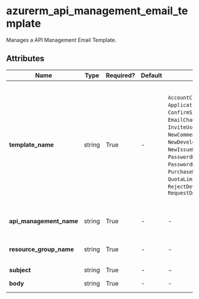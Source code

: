 # azurerm_api_management_email_template

Manages a API Management Email Template.

## Attributes

| Name | Type | Required? | Default  | possible values | Description |
| ---- | ---- | --------- | -------- | ----------- | ----------- |
| **template_name** | string | True | -  |  `AccountClosedDeveloper`, `ApplicationApprovedNotificationMessage`, `ConfirmSignUpIdentityDefault`, `EmailChangeIdentityDefault`, `InviteUserNotificationMessage`, `NewCommentNotificationMessage`, `NewDeveloperNotificationMessage`, `NewIssueNotificationMessage`, `PasswordResetByAdminNotificationMessage`, `PasswordResetIdentityDefault`, `PurchaseDeveloperNotificationMessage`, `QuotaLimitApproachingDeveloperNotificationMessage`, `RejectDeveloperNotificationMessage`, `RequestDeveloperNotificationMessage`  | The name of the Email Template. Possible values are `AccountClosedDeveloper`, `ApplicationApprovedNotificationMessage`, `ConfirmSignUpIdentityDefault`, `EmailChangeIdentityDefault`, `InviteUserNotificationMessage`, `NewCommentNotificationMessage`, `NewDeveloperNotificationMessage`, `NewIssueNotificationMessage`, `PasswordResetByAdminNotificationMessage`, `PasswordResetIdentityDefault`, `PurchaseDeveloperNotificationMessage`, `QuotaLimitApproachingDeveloperNotificationMessage`, `RejectDeveloperNotificationMessage`, `RequestDeveloperNotificationMessage`. Changing this forces a new API Management Email Template to be created. | 
| **api_management_name** | string | True | -  |  -  | The name of the API Management Service in which the Email Template should exist. Changing this forces a new API Management Email Template to be created. | 
| **resource_group_name** | string | True | -  |  -  | The name of the Resource Group where the API Management Email Template should exist. Changing this forces a new API Management Email Template to be created. | 
| **subject** | string | True | -  |  -  | The subject of the Email. | 
| **body** | string | True | -  |  -  | The body of the Email. Its format has to be a well-formed HTML document. | 


